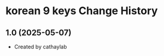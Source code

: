 korean 9 keys Change History
====================

1.0 (2025-05-07)
----------------
* Created by cathaylab
